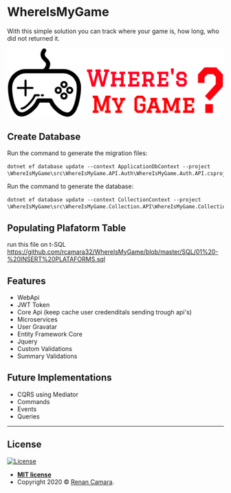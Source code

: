 # WhereIsMyGame
With this simple solution you can track where your game is, how long, who did not returned it.

![Logo](https://github.com/rcamara32/WhereIsMyGame/blob/master/docs/images/logo_big.png)

## Create Database

Run the command to generate the migration files:

```
dotnet ef database update --context ApplicationDbContext --project \WhereIsMyGame\src\WhereIsMyGame.API.Auth\WhereIsMyGame.Auth.API.csproj
```

Run the command to generate the database:

```
dotnet ef database update --context CollectionContext --project \WhereIsMyGame\src\WhereIsMyGame.Collection.API\WhereIsMyGame.Collection.API.csproj
```

## Populating Plafatorm Table
run this file on t-SQL
https://github.com/rcamara32/WhereIsMyGame/blob/master/SQL/01%20-%20INSERT%20PLATAFORMS.sql


## Features

- WebApi
- JWT Token
- Core Api (keep cache user credenditals sending trough api's)
- Microservices
- User Gravatar
- Entity Framework Core
- Jquery
- Custom Validations
- Summary Validations

## Future Implementations

- CQRS using Mediator
- Commands
- Events
- Queries

---

## License

[![License](http://img.shields.io/:license-mit-blue.svg?style=flat-square)](http://badges.mit-license.org)

- **[MIT license](http://opensource.org/licenses/mit-license.php)**
- Copyright 2020 © <a href="http://renancamara.com" target="_blank">Renan Camara</a>.
